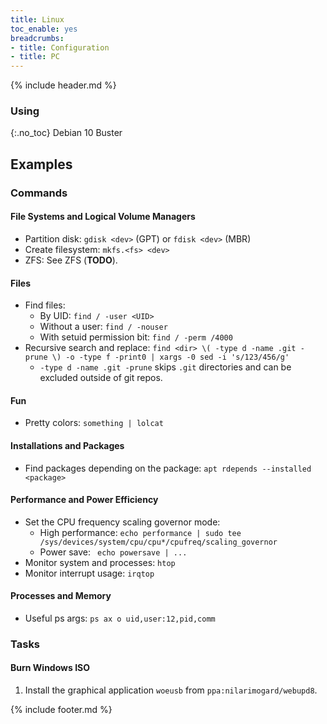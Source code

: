 ```yaml
---
title: Linux
toc_enable: yes
breadcrumbs:
- title: Configuration
- title: PC
---
```

{% include header.md %}

### Using
{:.no_toc}
Debian 10 Buster

## Examples

### Commands

#### File Systems and Logical Volume Managers

- Partition disk: `gdisk <dev>` (GPT) or `fdisk <dev>` (MBR)
- Create filesystem: `mkfs.<fs> <dev>`
- ZFS: See ZFS (**TODO**).

#### Files

- Find files:
  - By UID: `find / -user <UID>`
  - Without a user: `find / -nouser`
  - With setuid permission bit: `find / -perm /4000`
- Recursive search and replace: `find <dir> \( -type d -name .git -prune \) -o -type f -print0 | xargs -0 sed -i 's/123/456/g'`
  - `-type d -name .git -prune` skips `.git` directories and can be excluded outside of git repos.

#### Fun

- Pretty colors: `something | lolcat`

#### Installations and Packages

- Find packages depending on the package: `apt rdepends --installed <package>`

#### Performance and Power Efficiency

- Set the CPU frequency scaling governor mode:
    - High performance: `echo performance | sudo tee /sys/devices/system/cpu/cpu*/cpufreq/scaling_governor`
    - Power save: ` echo powersave | ...`
- Monitor system and processes: `htop`
- Monitor interrupt usage: `irqtop`

#### Processes and Memory

- Useful ps args: `ps ax o uid,user:12,pid,comm`

### Tasks

#### Burn Windows ISO

1. Install the graphical application `woeusb` from `ppa:nilarimogard/webupd8`.

{% include footer.md %}
